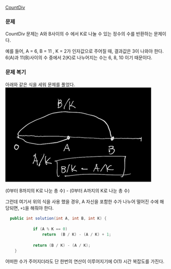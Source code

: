
[CountDiv](https://app.codility.com/programmers/lessons/5-prefix_sums/count_div/)

### 문제 
CountDiv 문제는 A와 B사이의 수 에서 K로 나눌 수 있는 정수의 수를 반환하는 문제이다.

예를 들어, A = 6, B = 11 , K = 2가 인자값으로 주어질 때, 결과값은 3이 나와야 한다.
6(A)과 11(B)사이의 수 중에서 2(K)로 나누어지는 수는 6, 8, 10 이기 때문이다. 


### 문제 복기

아래와 같은 식을 세워 문제를 풀었다. 
![countdiv](/Algorithm/img/countdiv.png)  

(0부터 B까지의 K로 나눈 총 수) - (0부터 A까지의 K로 나눈 총 수) 

그런데 여기서 위의 식을 사용 했을 경우, A 자신을 포함한 수가 나누어 떨어진 수에 해당되면, `+1`을 해줘야 한다. 

~~~JAVA
  public int solution(int A, int B, int K) {

            if (A % K == 0)
                return  (B / K) - (A / K) + 1;

            return (B / K) - (A / K);
    }

~~~

어떠한 수가 주어지더라도 단 한번의 연산이 이루어지기에 O(1) 시간 복잡도를 가진다.